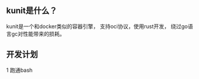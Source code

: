 ## kunit是什么？ ##

  kunit是一个和docker类似的容器引擎， 支持oci协议，使用rust开发， 绕过go语言gc对性能带来的损耗。
  

## 开发计划 ##
  1  跑通bash
